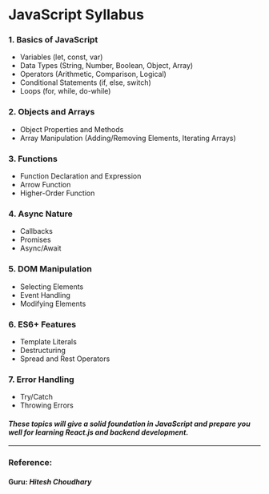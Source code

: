 # JavaScript Syllabus

### 1. Basics of JavaScript
- Variables (let, const, var)
- Data Types (String, Number, Boolean, Object, Array)
- Operators (Arithmetic, Comparison, Logical)
- Conditional Statements (if, else, switch)
- Loops (for, while, do-while)

### 2. Objects and Arrays
- Object Properties and Methods
- Array Manipulation (Adding/Removing Elements, Iterating Arrays)

### 3. Functions
- Function Declaration and Expression
- Arrow Function
- Higher-Order Function

### 4. Async Nature
- Callbacks
- Promises
- Async/Await

### 5. DOM Manipulation
- Selecting Elements
- Event Handling
- Modifying Elements

### 6. ES6+ Features
- Template Literals
- Destructuring
- Spread and Rest Operators

### 7. Error Handling
- Try/Catch
- Throwing Errors

#### *These topics will give a solid foundation in JavaScript and prepare you well for learning React.js and backend development.*

----


### Reference:
#### Guru: *Hitesh Choudhary*